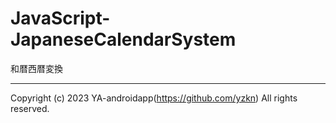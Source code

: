 # JavaScript-JapaneseCalendarSystem

和暦西暦変換

---

Copyright (c) 2023 YA-androidapp(https://github.com/yzkn) All rights reserved.
